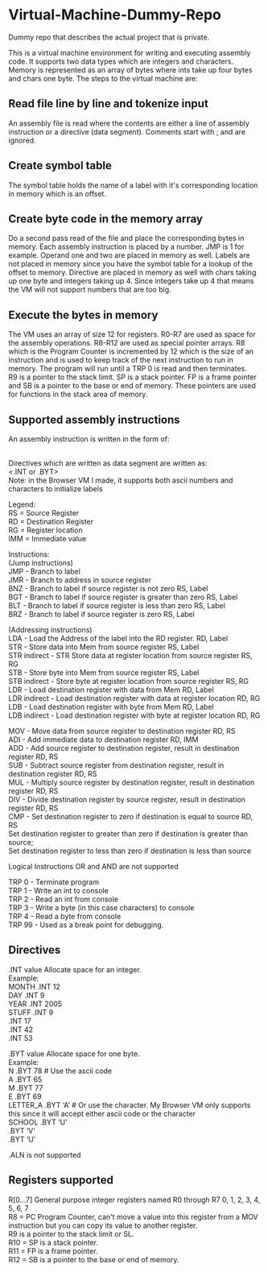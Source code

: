 # Virtual-Machine-Dummy-Repo
Dummy repo that describes the actual project that is private.

This is a virtual machine environment for writing and executing assembly code. It supports two data types which are integers and characters. Memory is represented as an array of bytes where ints take up four bytes and chars one byte. The steps to the virtual machine are:

## Read file line by line and tokenize input
An assembly file is read where the contents are either a line of assembly instruction or a directive (data segment). Comments start with ; and are ignored.

## Create symbol table
The symbol table holds the name of a label with it's corresponding location in memory which is an offset.

## Create byte code in the memory array
Do a second pass read of the file and place the corresponding bytes in memory. Each assembly instruction is placed by a number. JMP is 1 for example. Operand one and two are placed in memory as well. Labels are not placed in memory since you have the symbol table for a lookup of the offset to memory. Directive are placed in memory as well with chars taking up one byte and integers taking up 4. Since integers take up 4 that means the VM will not support numbers that are too big.

## Execute the bytes in memory
The VM uses an array of size 12 for registers. R0-R7 are used as space for the assembly operations. R8-R12 are used as special pointer arrays.
R8 which is the Program Counter is incremented by 12 which is the size of an instruction and is used to keep track of the next instruction to run in memory. The program will run until a TRP 0 is read and then terminates.<br />
R9 is a pointer to the stack limit. SP is a stack pointer. FP is a frame pointer and SB is a pointer to the base or end of memory. These pointers are used for functions in the stack area of memory.

## Supported assembly instructions
An assembly instruction is written in the form of:<br />
<optional label> <instruction> <operand one> <operand two><br />

Directives which are written as data segment are written as:<br />
<label> <.INT or .BYT> <ascii number><br />
Note: in the Browser VM I made, it supports both ascii numbers and characters to initialize labels<br />

Legend:<br />
RS = Source Register<br />
RD = Destination Register<br />
RG = Register location<br />
IMM = Immediate value<br />

Instructions:<br />
(Jump instructions)<br />
JMP - Branch to label<br />
JMR - Branch to address in source register<br />
BNZ - Branch to label if source register is not zero	RS, Label<br />
BGT - Branch to label if source register is greater than zero	RS, Label<br />
BLT - Branch to label if source register is less than zero		RS, Label<br />
BRZ - Branch to label if source register is zero		RS, Label<br />

(Addressing instructions)<br />
LDA - Load the Address of the label into the RD register.		RD, Label<br />
STR - Store data into Mem from source register		RS, Label<br />
STR indirect - STR Store data at register location from source register		RS, RG<br />
STB - Store byte into Mem from source register		RS, Label<br />
STB indirect - Store byte at register location from source register		RS, RG<br />
LDR - Load destination register with data from Mem	RD, Label<br />
LDR indirect - Load destination register with data at register location		RD, RG<br />
LDB - Load destination register with byte from Mem	RD, Label<br />
LDB indirect - Load destination register with byte at register location		RD, RG<br />

MOV - Move data from source register to destination register	RD, RS<br />
ADI - Add immediate data to destination register		RD, IMM<br />
ADD - Add source register to destination register, result in destination register		RD, RS<br />
SUB - Subtract source register from destination register, result in destination register		RD, RS<br />
MUL - Multiply source register by destination register, result in destination register		RD, RS<br />
DIV - Divide destination register by source register, result in destination register		RD, RS<br />
CMP - Set destination register to zero if destination is equal to source		RD, RS<br />
	  Set destination register to greater than zero if destination is greater than source;<br />
	  Set destination register to less than zero if destination is less than source<br />

Logical Instructions OR and AND are not supported<br />

TRP 0 - Terminate program<br />
TRP 1 - Write an int to console<br />
TRP 2 - Read an int from console<br />
TRP 3 - Write a byte (in this case characters) to console<br />
TRP 4 - Read a byte from console<br />
TRP 99 - Used as a break point for debugging.<br />

## Directives
.INT value Allocate space for an integer.<br />
		Example:<br />
			MONTH .INT 12<br />
			DAY .INT 9<br />
			YEAR .INT 2005<br />
			STUFF .INT 9<br />
			.INT 17<br />
			.INT 42<br />
			.INT 53<br />

.BYT value Allocate space for one byte.<br />
		Example:<br />
			N .BYT 78 # Use the ascii code<br />
			A .BYT 65<br />
			M .BYT 77<br />
			E .BYT 69<br />
			LETTER_A .BYT ‘A’ # Or use the character. My Browser VM only supports this since it will accept either ascii code or the character<br />
			SCHOOL .BYT ‘U’<br />
			.BYT ‘V’<br />
			.BYT ‘U’<br />

.ALN is not supported<br />

## Registers supported
R[0…7] General purpose integer registers named R0 through R7 0, 1, 2, 3, 4, 5, 6, 7<br />
R8 = PC Program Counter, can't move a value into this register from a MOV instruction but you can copy its value to another register.<br />
R9 is a pointer to the stack limit or SL.<br />
R10 = SP is a stack pointer.<br />
R11 = FP is a frame pointer.<br />
R12 = SB is a pointer to the base or end of memory.<br />
